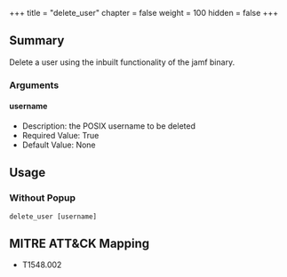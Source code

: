 +++
title = "delete_user"
chapter = false
weight = 100
hidden = false
+++

## Summary

Delete a user using the inbuilt functionality of the jamf binary.

### Arguments

#### username

- Description: the POSIX username to be deleted  
- Required Value: True  
- Default Value: None  

## Usage
### Without Popup

```
delete_user [username]
```

## MITRE ATT&CK Mapping

- T1548.002  
